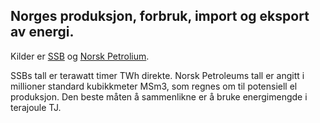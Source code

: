 ## Norges produksjon, forbruk, import og eksport av energi.

Kilder er 
[SSB](https://www.ssb.no/energi-og-industri/energi/statistikk/elektrisitet) og
[Norsk Petrolium](https://www.norskpetroleum.no/fakta/historisk-produksjon/#arlig).  
 
SSBs tall er terawatt timer TWh direkte. 
Norsk Petroleums tall er angitt i millioner standard kubikkmeter MSm3,
som regnes om til potensiell el produksjon.
Den beste måten å sammenlikne er å bruke energimengde i terajoule TJ.

